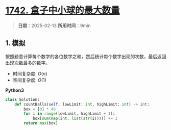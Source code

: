 # [1742. 盒子中小球的最大数量](https://leetcode.cn/problems/maximum-number-of-balls-in-a-box/description/)

> **日期**：2025-02-13
> **所用时间**：9min

## 1. 模拟

按照题意计算每个数字的各位数字之和，然后统计每个数字出现的次数，最后返回出现次数最多的数字。

- 时间复杂度: $O(n)$
- 空间复杂度: $O(1)$

**Python3**

```python
class Solution:
    def countBalls(self, lowLimit: int, highLimit: int) -> int:
        box = [0] * 46
        for i in range(lowLimit, highLimit + 1):
            box[sum(map(int, list(str(i))))] += 1
        return max(box)
```